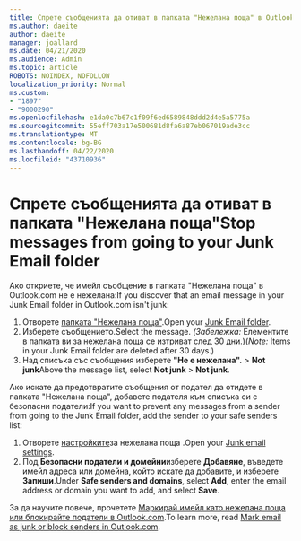```yaml
---
title: Спрете съобщенията да отиват в папката "Нежелана поща" в Outlook.com
ms.author: daeite
author: daeite
manager: joallard
ms.date: 04/21/2020
ms.audience: Admin
ms.topic: article
ROBOTS: NOINDEX, NOFOLLOW
localization_priority: Normal
ms.custom:
- "1897"
- "9000290"
ms.openlocfilehash: e1da0c7b67c1f09f6ed6589848ddd2d4e5a5775a
ms.sourcegitcommit: 55eff703a17e500681d8fa6a87eb067019ade3cc
ms.translationtype: MT
ms.contentlocale: bg-BG
ms.lasthandoff: 04/22/2020
ms.locfileid: "43710936"
---
```

# <a name="stop-messages-from-going-to-your-junk-email-folder"></a><span data-ttu-id="01873-102">Спрете съобщенията да отиват в папката "Нежелана поща"</span><span class="sxs-lookup"><span data-stu-id="01873-102">Stop messages from going to your Junk Email folder</span></span>

<span data-ttu-id="01873-103">Ако откриете, че имейл съобщение в папката "Нежелана поща" в Outlook.com не е нежелана:</span><span class="sxs-lookup"><span data-stu-id="01873-103">If you discover that an email message in your Junk Email folder in Outlook.com isn't junk:</span></span>

1. <span data-ttu-id="01873-104">Отворете [папката "Нежелана поща"](https://outlook.live.com/mail/junkemail).</span><span class="sxs-lookup"><span data-stu-id="01873-104">Open your [Junk Email folder](https://outlook.live.com/mail/junkemail).</span></span>
1. <span data-ttu-id="01873-105">Изберете съобщението.</span><span class="sxs-lookup"><span data-stu-id="01873-105">Select the message.</span></span> <span data-ttu-id="01873-106">*(Забележка:* Елементите в папката ви за нежелана поща се изтриват след 30 дни.)</span><span class="sxs-lookup"><span data-stu-id="01873-106">(*Note:* Items in your Junk Email folder are deleted after 30 days.)</span></span>
1. <span data-ttu-id="01873-107">Над списъка със съобщения изберете **"Не е нежелана".** > **Not junk**</span><span class="sxs-lookup"><span data-stu-id="01873-107">Above the message list, select **Not junk** > **Not junk**.</span></span>

<span data-ttu-id="01873-108">Ако искате да предотвратите съобщения от подател да отидете в папката "Нежелана поща", добавете подателя към списъка си с безопасни податели:</span><span class="sxs-lookup"><span data-stu-id="01873-108">If you want to prevent any messages from a sender from going to the Junk Email folder, add the sender to your safe senders list:</span></span>

1. <span data-ttu-id="01873-109">Отворете [настройките](https://go.microsoft.com/fwlink/?linkid=2035804)за нежелана поща .</span><span class="sxs-lookup"><span data-stu-id="01873-109">Open your [Junk email settings](https://go.microsoft.com/fwlink/?linkid=2035804).</span></span>
1. <span data-ttu-id="01873-110">Под **Безопасни податели и домейни**изберете **Добавяне**, въведете имейл адреса или домейна, който искате да добавите, и изберете **Запиши**.</span><span class="sxs-lookup"><span data-stu-id="01873-110">Under **Safe senders and domains**, select **Add**, enter the email address or domain you want to add, and select **Save**.</span></span>

<span data-ttu-id="01873-111">За да научите повече, прочетете [Маркирай имейл като нежелана поща или блокирайте податели в Outlook.com](https://support.office.com/article/a3ece97b-82f8-4a5e-9ac3-e92fa6427ae4?wt.mc_id=Office_Outlook_com_Alchemy).</span><span class="sxs-lookup"><span data-stu-id="01873-111">To learn more, read [Mark email as junk or block senders in Outlook.com](https://support.office.com/article/a3ece97b-82f8-4a5e-9ac3-e92fa6427ae4?wt.mc_id=Office_Outlook_com_Alchemy).</span></span>
